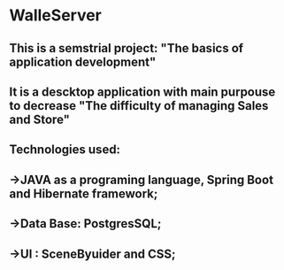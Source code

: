 # WalleServer
## This is a semstrial project: "The basics of application development"
## It is a descktop application with main purpouse to decrease "The difficulty of managing Sales and Store"
## Technologies used: 
## ->JAVA as a programing language, Spring Boot and Hibernate framework;
## ->Data Base: PostgresSQL;
## ->UI : SceneByuider and CSS;


